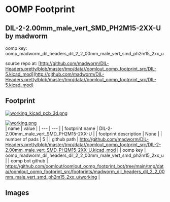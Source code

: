 # OOMP Footprint  
## DIL-2-2.00mm_male_vert_SMD_PH2M15-2XX-U  by madworm  
  
oomp key: oomp_madworm_dil_headers_dil_2_2_00mm_male_vert_smd_ph2m15_2xx_u  
  
source repo at: [http://github.com/madworm/DIL-Headers.pretty/blob/master/tmp/data//oomlout_oomp_footprint_src/DIL-5.kicad_mod](http://github.com/madworm/DIL-Headers.pretty/blob/master/tmp/data//oomlout_oomp_footprint_src/DIL-5.kicad_mod)  
## Footprint  
  
[![working_kicad_pcb_3d.png](working_kicad_pcb_3d_600.png)](working_kicad_pcb_3d.png)  
  
[![working.png](working_600.png)](working.png)  
| name | value | 
| --- | --- | 
| footprint name | DIL-2-2.00mm_male_vert_SMD_PH2M15-2XX-U | 
| footprint description | None | 
| number of pads | 5 | 
| github path | http://github.com/madworm/DIL-Headers.pretty/blob/master/tmp/data//oomlout_oomp_footprint_src/DIL-2-2.00mm_male_vert_SMD_PH2M15-2XX-U.kicad_mod | 
| oomp key | oomp_madworm_dil_headers_dil_2_2_00mm_male_vert_smd_ph2m15_2xx_u | 
| oomp bot github | https://github.com/oomlout/oomlout_oomp_footprint_bot/tree/main/tmp/data//oomlout_oomp_footprint_src/footprints/madworm_dil_headers_dil_2_2_00mm_male_vert_smd_ph2m15_2xx_u/working | 
## Images  
